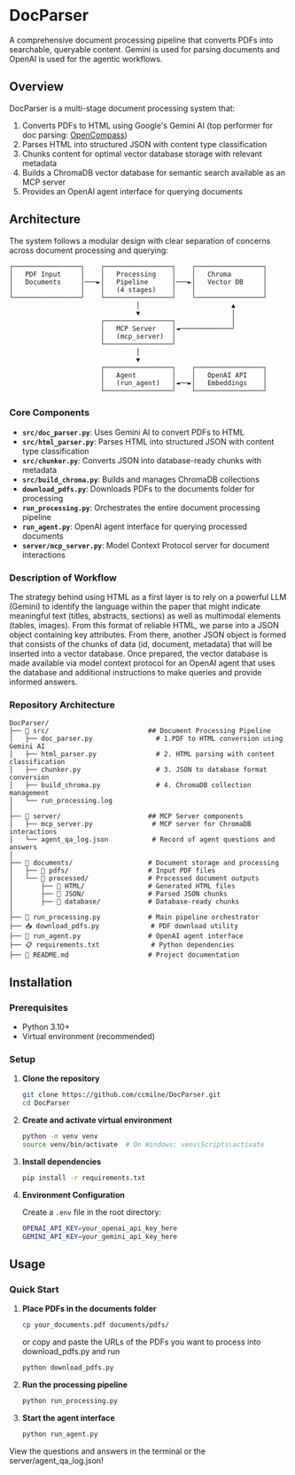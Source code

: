 # DocParser

A comprehensive document processing pipeline that converts PDFs into searchable, queryable content. Gemini is used for parsing documents and OpenAI is used for the agentic workflows. 

## Overview

DocParser is a multi-stage document processing system that:

1. Converts PDFs to HTML using Google's Gemini AI (top performer for doc parsing: [OpenCompass](https://rank.opencompass.org.cn/leaderboard-llm))
2. Parses HTML into structured JSON with content type classification
3. Chunks content for optimal vector database storage with relevant metadata
4. Builds a ChromaDB vector database for semantic search available as an MCP server
5. Provides an OpenAI agent interface for querying documents

## Architecture

The system follows a modular design with clear separation of concerns across document processing and querying:

```
┌─────────────────┐    ┌─────────────────┐    ┌─────────────────┐
│   PDF Input     │    │   Processing    │    │   Chroma        │
│   Documents     │───►│   Pipeline      │───►│   Vector DB     │
│                 │    │   (4 stages)    │    │                 │
└─────────────────┘    └─────────────────┘    └─────────────────┘
                                │                       ▲
                                ▼                       │
                       ┌─────────────────┐              │
                       │   MCP Server    │◄─────────────┘
                       │   (mcp_server)  │
                       └─────────────────┘
                                │
                                ▼
                       ┌─────────────────┐    ┌─────────────────┐
                       │   Agent         │    │   OpenAI API    │
                       │   (run_agent)   │◄──►│   Embeddings    │
                       └─────────────────┘    └─────────────────┘
```


### Core Components

- **`src/doc_parser.py`**: Uses Gemini AI to convert PDFs to HTML
- **`src/html_parser.py`**: Parses HTML into structured JSON with content type classification
- **`src/chunker.py`**: Converts JSON into database-ready chunks with metadata
- **`src/build_chroma.py`**: Builds and manages ChromaDB collections
- **`download_pdfs.py`**: Downloads PDFs to the documents folder for processing
- **`run_processing.py`**: Orchestrates the entire document processing pipeline
- **`run_agent.py`**: OpenAI agent interface for querying processed documents
- **`server/mcp_server.py`**: Model Context Protocol server for document interactions

### Description of Workflow

The strategy behind using HTML as a first layer is to rely on a powerful LLM (Gemini) to identify the language within the paper that might indicate meaningful text (titles, abstracts, sections) as well as multimodal elements (tables, images). From this format of reliable HTML, we parse into a JSON object containing key attributes. From there, another JSON object is formed that consists of the chunks of data (id, document, metadata) that will be inserted into a vector database. Once prepared, the vector database is made available via model context protocol for an OpenAI agent that uses the database and additional instructions to make queries and provide informed answers. 


### Repository Architecture

```
DocParser/
├── 📁 src/                         ## Document Processing Pipeline
│   ├── doc_parser.py                # 1.PDF to HTML conversion using Gemini AI
│   ├── html_parser.py               # 2. HTML parsing with content classification
│   ├── chunker.py                   # 3. JSON to database format conversion
│   ├── build_chroma.py              # 4. ChromaDB collection management
│   └── run_processing.log           
│
├── 📁 server/                      ## MCP Server components
│   ├── mcp_server.py               # MCP server for ChromaDB interactions
│   └── agent_qa_log.json           # Record of agent questions and answers
│
├── 📁 documents/                   # Document storage and processing
│   ├── 📁 pdfs/                    # Input PDF files
│   └── 📁 processed/               # Processed document outputs
│       ├── 📁 HTML/                # Generated HTML files
│       ├── 📁 JSON/                # Parsed JSON chunks
│       ├── 📁 database/            # Database-ready chunks
│
├── 🚀 run_processing.py            # Main pipeline orchestrator
├── 📥 download_pdfs.py             # PDF download utility
├── 🤖 run_agent.py                 # OpenAI agent interface
├── 📋 requirements.txt             # Python dependencies
├── 📖 README.md                    # Project documentation
```


## Installation

### Prerequisites

- Python 3.10+
- Virtual environment (recommended)

### Setup

1. **Clone the repository**
   ```bash
   git clone https://github.com/ccmilne/DocParser.git
   cd DocParser
   ```

2. **Create and activate virtual environment**
   ```bash
   python -m venv venv
   source venv/bin/activate  # On Windows: venv\Scripts\activate
   ```

3. **Install dependencies**
   ```bash
   pip install -r requirements.txt
   ```

4. **Environment Configuration**
   
   Create a `.env` file in the root directory:
   ```bash
   OPENAI_API_KEY=your_openai_api_key_here
   GEMINI_API_KEY=your_gemini_api_key_here
   ```

## Usage

### Quick Start

1. **Place PDFs in the documents folder**
   ```bash
   cp your_documents.pdf documents/pdfs/
   ```

   or copy and paste the URLs of the PDFs you want to process into download_pdfs.py and run

   ```bash
   python download_pdfs.py
   ```

2. **Run the processing pipeline**
   ```bash
   python run_processing.py
   ```

3. **Start the agent interface**
   ```bash
   python run_agent.py
   ```

View the questions and answers in the terminal or the server/agent_qa_log.json!
